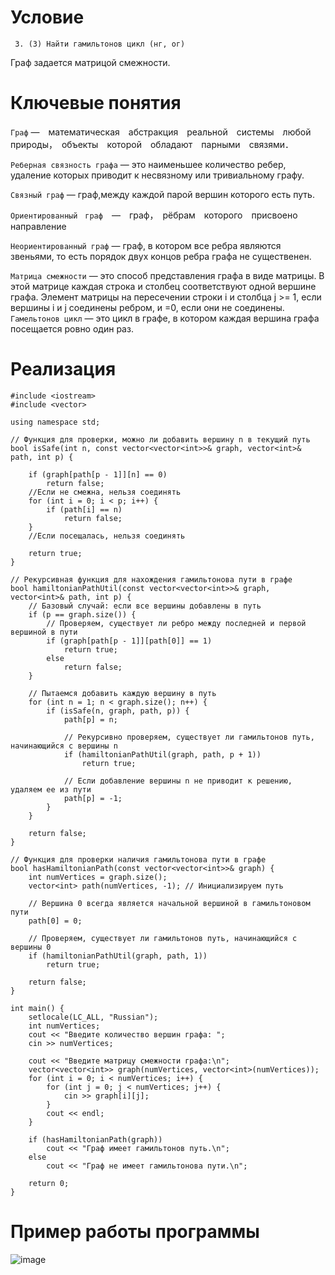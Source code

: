 # Условие
```<p>5. Поиск в графе: </p>
 3. (3) Найти гамильтонов цикл (нг, ог)
```
Граф задается матрицой смежности.
# Ключевые понятия 
`Граф` —　математическая　абстракция　реальной　системы　любой　природы，　объекты　которой　обладают　парными　связями．

`Реберная связность графа` — это наименьшее количество ребер, удаление которых приводит к несвязному или тривиальному графу.

`Связный граф` — граф,между каждой парой вершин которого есть путь.

﻿`Ориентированный　граф`　—　граф，　рёбрам　которого　присвоено　направление
 
`Неориентированный граф` — граф, в котором все ребра являются звеньями, то есть порядок двух концов ребра графа не существенен.

`Матрица смежности` — это способ представления графа в виде матрицы. В этой матрице каждая строка и столбец соответствуют одной вершине графа. Элемент матрицы на пересечении строки i и столбца j >= 1, если вершины i и j соединены ребром, и =0, если они не соединены.
`Гамельтонов цикл` — это цикл в графе, в котором каждая вершина графа посещается ровно один раз. 
# Реализация
```
#include <iostream>
#include <vector>

using namespace std;

// Функция для проверки, можно ли добавить вершину n в текущий путь
bool isSafe(int n, const vector<vector<int>>& graph, vector<int>& path, int p) {

    if (graph[path[p - 1]][n] == 0)
        return false;
    //Если не смежна, нельзя соединять
    for (int i = 0; i < p; i++) {
        if (path[i] == n)
            return false;
    }
    //Если посещалась, нельзя соединять

    return true;
}

// Рекурсивная функция для нахождения гамильтонова пути в графе
bool hamiltonianPathUtil(const vector<vector<int>>& graph, vector<int>& path, int p) {
    // Базовый случай: если все вершины добавлены в путь
    if (p == graph.size()) {
        // Проверяем, существует ли ребро между последней и первой вершиной в пути
        if (graph[path[p - 1]][path[0]] == 1)
            return true;
        else
            return false;
    }

    // Пытаемся добавить каждую вершину в путь
    for (int n = 1; n < graph.size(); n++) {
        if (isSafe(n, graph, path, p)) {
            path[p] = n;

            // Рекурсивно проверяем, существует ли гамильтонов путь, начинающийся с вершины n
            if (hamiltonianPathUtil(graph, path, p + 1))
                return true;

            // Если добавление вершины n не приводит к решению, удаляем ее из пути
            path[p] = -1;
        }
    }

    return false;
}

// Функция для проверки наличия гамильтонова пути в графе
bool hasHamiltonianPath(const vector<vector<int>>& graph) {
    int numVertices = graph.size();
    vector<int> path(numVertices, -1); // Инициализируем путь

    // Вершина 0 всегда является начальной вершиной в гамильтоновом пути
    path[0] = 0;

    // Проверяем, существует ли гамильтонов путь, начинающийся с вершины 0
    if (hamiltonianPathUtil(graph, path, 1))
        return true;

    return false;
}

int main() {
    setlocale(LC_ALL, "Russian");
    int numVertices;
    cout << "Введите количество вершин графа: ";
    cin >> numVertices;

    cout << "Введите матрицу смежности графа:\n";
    vector<vector<int>> graph(numVertices, vector<int>(numVertices));
    for (int i = 0; i < numVertices; i++) {
        for (int j = 0; j < numVertices; j++) {
            cin >> graph[i][j];
        }
        cout << endl;
    }

    if (hasHamiltonianPath(graph))
        cout << "Граф имеет гамильтонов путь.\n";
    else
        cout << "Граф не имеет гамильтонова пути.\n";

    return 0;
}
```
# Пример работы программы
![image](https://github.com/iis-32170x/RPIIS/assets/144934435/c9d2eb9e-7105-473a-bf02-af598a176925)
